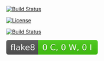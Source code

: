 [![Build Status](https://img.shields.io/badge/Python-3776AB?style=for-the-badge&logo=python&logoColor=white)](https://www.python.org/)

[![License](https://img.shields.io/github/license/YHY-NCSU/Homework1.svg?style=for-the-badge)](https://github.com/YHY-NCSU/Homework1/blob/main/LICENSE.md)

[![Build Status](https://img.shields.io/badge/Linux-FCC624?style=for-the-badge&logo=linux&logoColor=black)](https://www.linux.org/)

![Flake8 Badge](./flake8_badge.svg)
